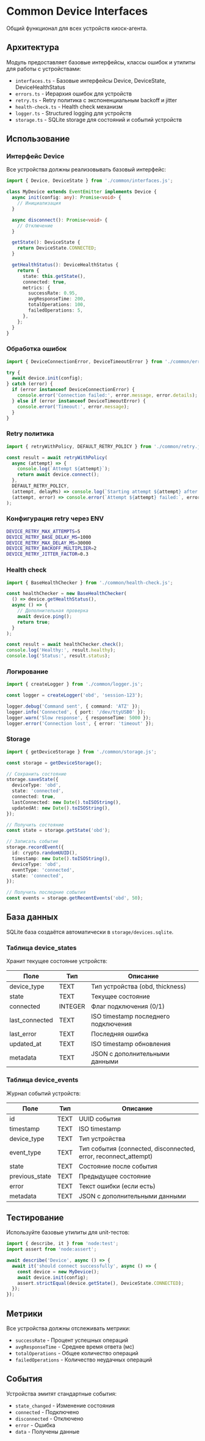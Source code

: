 # Common Device Interfaces

Общий функционал для всех устройств киоск-агента.

## Архитектура

Модуль предоставляет базовые интерфейсы, классы ошибок и утилиты для работы с устройствами:

- `interfaces.ts` - Базовые интерфейсы Device, DeviceState, DeviceHealthStatus
- `errors.ts` - Иерархия ошибок для устройств
- `retry.ts` - Retry политика с экспоненциальным backoff и jitter
- `health-check.ts` - Health check механизм
- `logger.ts` - Structured logging для устройств
- `storage.ts` - SQLite storage для состояний и событий устройств

## Использование

### Интерфейс Device

Все устройства должны реализовывать базовый интерфейс:

```typescript
import { Device, DeviceState } from './common/interfaces.js';

class MyDevice extends EventEmitter implements Device {
  async init(config: any): Promise<void> {
    // Инициализация
  }

  async disconnect(): Promise<void> {
    // Отключение
  }

  getState(): DeviceState {
    return DeviceState.CONNECTED;
  }

  getHealthStatus(): DeviceHealthStatus {
    return {
      state: this.getState(),
      connected: true,
      metrics: {
        successRate: 0.95,
        avgResponseTime: 200,
        totalOperations: 100,
        failedOperations: 5,
      },
    };
  }
}
```

### Обработка ошибок

```typescript
import { DeviceConnectionError, DeviceTimeoutError } from './common/errors.js';

try {
  await device.init(config);
} catch (error) {
  if (error instanceof DeviceConnectionError) {
    console.error('Connection failed:', error.message, error.details);
  } else if (error instanceof DeviceTimeoutError) {
    console.error('Timeout:', error.message);
  }
}
```

### Retry политика

```typescript
import { retryWithPolicy, DEFAULT_RETRY_POLICY } from './common/retry.js';

const result = await retryWithPolicy(
  async (attempt) => {
    console.log(`Attempt ${attempt}`);
    return await device.connect();
  },
  DEFAULT_RETRY_POLICY,
  (attempt, delayMs) => console.log(`Starting attempt ${attempt} after ${delayMs}ms`),
  (attempt, error) => console.error(`Attempt ${attempt} failed:`, error)
);
```

### Конфигурация retry через ENV

```bash
DEVICE_RETRY_MAX_ATTEMPTS=5
DEVICE_RETRY_BASE_DELAY_MS=1000
DEVICE_RETRY_MAX_DELAY_MS=30000
DEVICE_RETRY_BACKOFF_MULTIPLIER=2
DEVICE_RETRY_JITTER_FACTOR=0.3
```

### Health check

```typescript
import { BaseHealthChecker } from './common/health-check.js';

const healthChecker = new BaseHealthChecker(
  () => device.getHealthStatus(),
  async () => {
    // Дополнительная проверка
    await device.ping();
    return true;
  }
);

const result = await healthChecker.check();
console.log('Healthy:', result.healthy);
console.log('Status:', result.status);
```

### Логирование

```typescript
import { createLogger } from './common/logger.js';

const logger = createLogger('obd', 'session-123');

logger.debug('Command sent', { command: 'ATZ' });
logger.info('Connected', { port: '/dev/ttyUSB0' });
logger.warn('Slow response', { responseTime: 5000 });
logger.error('Connection lost', { error: 'timeout' });
```

### Storage

```typescript
import { getDeviceStorage } from './common/storage.js';

const storage = getDeviceStorage();

// Сохранить состояние
storage.saveState({
  deviceType: 'obd',
  state: 'connected',
  connected: true,
  lastConnected: new Date().toISOString(),
  updatedAt: new Date().toISOString(),
});

// Получить состояние
const state = storage.getState('obd');

// Записать событие
storage.recordEvent({
  id: crypto.randomUUID(),
  timestamp: new Date().toISOString(),
  deviceType: 'obd',
  eventType: 'connected',
  state: 'connected',
});

// Получить последние события
const events = storage.getRecentEvents('obd', 50);
```

## База данных

SQLite база создаётся автоматически в `storage/devices.sqlite`.

### Таблица device_states

Хранит текущее состояние устройств:

| Поле | Тип | Описание |
|------|-----|----------|
| device_type | TEXT | Тип устройства (obd, thickness) |
| state | TEXT | Текущее состояние |
| connected | INTEGER | Флаг подключения (0/1) |
| last_connected | TEXT | ISO timestamp последнего подключения |
| last_error | TEXT | Последняя ошибка |
| updated_at | TEXT | ISO timestamp обновления |
| metadata | TEXT | JSON с дополнительными данными |

### Таблица device_events

Журнал событий устройств:

| Поле | Тип | Описание |
|------|-----|----------|
| id | TEXT | UUID события |
| timestamp | TEXT | ISO timestamp |
| device_type | TEXT | Тип устройства |
| event_type | TEXT | Тип события (connected, disconnected, error, reconnect_attempt) |
| state | TEXT | Состояние после события |
| previous_state | TEXT | Предыдущее состояние |
| error | TEXT | Текст ошибки (если есть) |
| metadata | TEXT | JSON с дополнительными данными |

## Тестирование

Используйте базовые утилиты для unit-тестов:

```typescript
import { describe, it } from 'node:test';
import assert from 'node:assert';

await describe('Device', async () => {
  await it('should connect successfully', async () => {
    const device = new MyDevice();
    await device.init(config);
    assert.strictEqual(device.getState(), DeviceState.CONNECTED);
  });
});
```

## Метрики

Все устройства должны отслеживать метрики:

- `successRate` - Процент успешных операций
- `avgResponseTime` - Среднее время ответа (мс)
- `totalOperations` - Общее количество операций
- `failedOperations` - Количество неудачных операций

## События

Устройства эмитят стандартные события:

- `state_changed` - Изменение состояния
- `connected` - Подключено
- `disconnected` - Отключено
- `error` - Ошибка
- `data` - Получены данные
